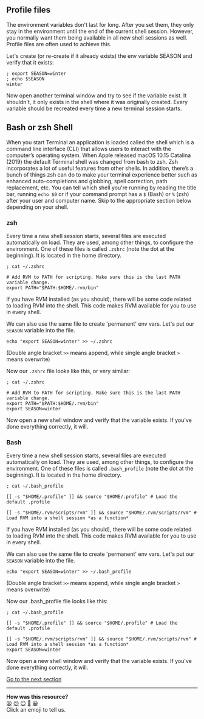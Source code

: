## Profile files
The environment variables don't last for long. After you set them, they only stay in the environment until the end of the current shell session. However, you normally want them being available in all new shell sessions as well. Profile files are often used to achieve this.

Let's create (or re-create if it already exists) the env variable SEASON and verify that it exists:

```shell
; export SEASON=winter
; echo $SEASON
winter

```

Now open another terminal window and try to see if the variable exist. It shouldn't, it only exists in the shell where it was originally created. Every variable should be recreated every time a new terminal session starts.

## Bash or zsh Shell
When you start Terminal an application is loaded called the shell which is a command line interface (CLI) that allows users to interact with the computer’s operating system. When Apple released macOS 10.15 Catalina (2019) the default Terminal shell was changed from bash to zsh. Zsh incorporates a lot of useful features from other shells. In addition, there’s a bunch of things zsh can do to make your terminal experience better such as enhanced auto-completions and globbing, spell correction, path replacement, etc. You can tell which shell you're running by reading the title bar, running `echo $0` or if your command prompt has a `$` (Bash) or `%` (zsh) after your user and computer name. Skip to the appropriate section below depending on your shell.

### zsh
Every time a new shell session starts, several files are executed automatically on load. They are used, among other things, to configure the environment. One of these files is called `.zshrc` (note the dot at the beginning). It is located in the home directory.

```shell
; cat ~/.zshrc

# Add RVM to PATH for scripting. Make sure this is the last PATH variable change.
export PATH="$PATH:$HOME/.rvm/bin"

```

If you have RVM installed (as you should), there will be some code related to loading RVM into the shell. This code makes RVM available for you to use in every shell.

We can also use the same file to create 'permanent' env vars. Let's put our `SEASON` variable into the file.

`echo "export SEASON=winter" >> ~/.zshrc`

(Double angle bracket `>>` means append, while single angle bracket `>` means overwrite)

Now our `.zshrc` file looks like this, or very similar:

```shell
; cat ~/.zshrc

# Add RVM to PATH for scripting. Make sure this is the last PATH variable change.
export PATH="$PATH:$HOME/.rvm/bin"
export SEASON=winter

```

Now open a new shell window and verify that the variable exists. If you've done everything correctly, it will.

### Bash
Every time a new shell session starts, several files are executed automatically on load. They are used, among other things, to configure the environment. One of these files is called `.bash_profile` (note the dot at the beginning). It is located in the home directory.

```shell
; cat ~/.bash_profile

[[ -s "$HOME/.profile" ]] && source "$HOME/.profile" # Load the default .profile

[[ -s "$HOME/.rvm/scripts/rvm" ]] && source "$HOME/.rvm/scripts/rvm" # Load RVM into a shell session *as a function*

```

If you have RVM installed (as you should), there will be some code related to loading RVM into the shell. This code makes RVM available for you to use in every shell.

We can also use the same file to create 'permanent' env vars. Let's put our `SEASON` variable into the file.

`echo "export SEASON=winter" >> ~/.bash_profile`

(Double angle bracket `>>` means append, while single angle bracket `>` means overwrite)

Now our .bash_profile file looks like this:

```shell
; cat ~/.bash_profile

[[ -s "$HOME/.profile" ]] && source "$HOME/.profile" # Load the default .profile

[[ -s "$HOME/.rvm/scripts/rvm" ]] && source "$HOME/.rvm/scripts/rvm" # Load RVM into a shell session *as a function*
export SEASON=winter

```

Now open a new shell window and verify that the variable exists. If you've done everything correctly, it will.

[Go to the next section](./28_processes.ed.md)


<!-- BEGIN GENERATED SECTION DO NOT EDIT -->

---

**How was this resource?**  
[😫](https://airtable.com/shrUJ3t7KLMqVRFKR?prefill_Repository=makersacademy/course&prefill_File=foundations/command_line/27_profile_files.md&prefill_Sentiment=😫) [😕](https://airtable.com/shrUJ3t7KLMqVRFKR?prefill_Repository=makersacademy/course&prefill_File=foundations/command_line/27_profile_files.md&prefill_Sentiment=😕) [😐](https://airtable.com/shrUJ3t7KLMqVRFKR?prefill_Repository=makersacademy/course&prefill_File=foundations/command_line/27_profile_files.md&prefill_Sentiment=😐) [🙂](https://airtable.com/shrUJ3t7KLMqVRFKR?prefill_Repository=makersacademy/course&prefill_File=foundations/command_line/27_profile_files.md&prefill_Sentiment=🙂) [😀](https://airtable.com/shrUJ3t7KLMqVRFKR?prefill_Repository=makersacademy/course&prefill_File=foundations/command_line/27_profile_files.md&prefill_Sentiment=😀)  
Click an emoji to tell us.

<!-- END GENERATED SECTION DO NOT EDIT -->
